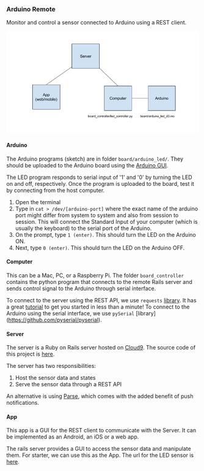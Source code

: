 ### Arduino Remote

Monitor and control a sensor connected to Arduino using a REST client. 

![Diagram](arduino-project-overview.png)

#### Arduino
The Arduino programs (sketch) are in folder ```board/arduino_led/```. They should be uploaded to the Arduino board using the [Arduino GUI](https://www.arduino.cc/en/Main/Software). 

The LED program responds to serial input of '1' and '0' by turning the LED on and off, respectively. Once the program is uploaded to the board, test it by connecting from the host computer.

1. Open the terminal
2. Type in ```cat > /dev/[arduino-port]``` where the exact name of the arduino port might differ from system to system and also from session to session. This will connect the Standard Input of your computer (which is usually the keyboard) to the serial port of the Arduino.
3. On the prompt, type ```1 (enter)```. This should turn the LED on the Arduino ON.
4. Next, type ```0 (enter)```. This should turn the LED on the Arduino OFF.

#### Computer
This can be a Mac, PC, or a Raspberry Pi. The folder ```board_controller``` contains the python program that connects to the remote Rails server and sends control signal to the Arduino through serial interface.

To connect to the server using the REST API, we use ```requests``` [library](http://www.python-requests.org/en/latest/). It has a great [tutorial](http://docs.python-requests.org/en/latest/user/quickstart/) to get you started in less than a minute!
To connect to the Arduino using the serial interface, we use ```pySerial``` [library] (https://github.com/pyserial/pyserial). 
#### Server
The server is a Ruby on Rails server hosted on [Cloud9](http://c9.io). The source code of this project is [here](https://github.com/shoaibk/arduino-server).

The server has two responsibilities:

1. Host the sensor data and states
2. Serve the sensor data through a REST API

An alternative is using [Parse](parse.com), which comes with the added benefit of push notifications. 

#### App
This app is a GUI for the REST client to communicate with the Server.  It can be implemented as an Android, an iOS or a web app.

The rails server provides a GUI to access the sensor data and manipulate them. For starter, we can use this as the App. The url for the LED sensor is [here](http://arduino-shoaibkhan.c9.io/sensors/1).